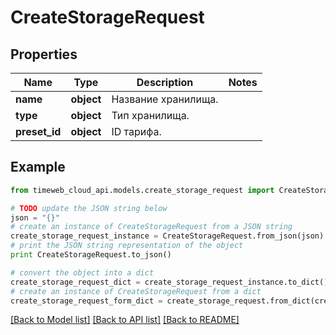 # CreateStorageRequest


## Properties
Name | Type | Description | Notes
------------ | ------------- | ------------- | -------------
**name** | **object** | Название хранилища. | 
**type** | **object** | Тип хранилища. | 
**preset_id** | **object** | ID тарифа. | 

## Example

```python
from timeweb_cloud_api.models.create_storage_request import CreateStorageRequest

# TODO update the JSON string below
json = "{}"
# create an instance of CreateStorageRequest from a JSON string
create_storage_request_instance = CreateStorageRequest.from_json(json)
# print the JSON string representation of the object
print CreateStorageRequest.to_json()

# convert the object into a dict
create_storage_request_dict = create_storage_request_instance.to_dict()
# create an instance of CreateStorageRequest from a dict
create_storage_request_form_dict = create_storage_request.from_dict(create_storage_request_dict)
```
[[Back to Model list]](../README.md#documentation-for-models) [[Back to API list]](../README.md#documentation-for-api-endpoints) [[Back to README]](../README.md)


